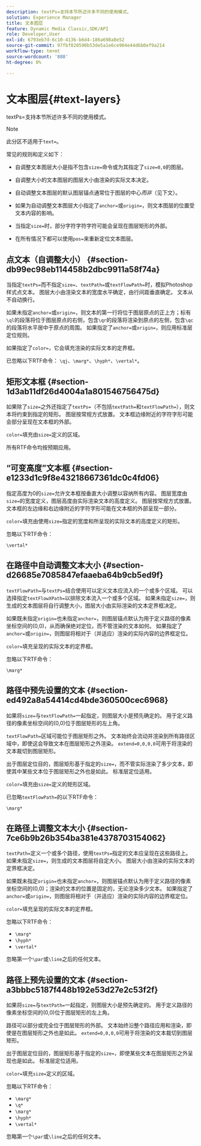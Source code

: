 ```yaml
---
description: textPs=支持本节所述许多不同的使用模式。
solution: Experience Manager
title: 文本图层
feature: Dynamic Media Classic,SDK/API
role: Developer,User
exl-id: 6793eb7d-6c10-4136-b6d4-186a698a8e52
source-git-commit: 97fbf820590b53de5a1e6ce904e44d6b0ef9a214
workflow-type: tm+mt
source-wordcount: '888'
ht-degree: 0%

---
```


# 文本图层{#text-layers}

textPs=支持本节所述许多不同的使用模式。

>[!NOTE]
>
>此分区不适用于`text=`。

常见的规则和定义如下：

* 自调整文本图层大小是指不包含`size=`命令或为其指定了`size=0,0`的图层。

* 自调整大小的文本图层的图层大小由渲染的实际文本决定。
* 自动调整文本图层的默认图层锚点通常位于图层的中心&#x200B;*而非*（见下文）。
* 如果为自动调整文本图层大小指定了`anchor=`或`origin=`，则文本图层的位置受文本内容的影响。

* 当指定`size=`时，部分字符字符字符可能会呈现在图层矩形的外部。
* 在所有情况下都可以使用`pos=`来重新定位文本图层。

## 点文本（自调整大小） {#section-db99ec98eb114458b2dbc9911a58f74a}

当指定`textPs=`而不指定`size=`、`textPath=`或`textFlowPath=`时，模拟Photoshop样式点文本。 图层大小由渲染文本的宽度水平确定，由行间距垂直确定。 文本从不自动换行。

如果未指定`anchor=`或`origin=`，则文本的第一行将位于图层原点的正上方；标有`\ql`的段落将位于图层原点的右侧，包含`\qr`的段落将渲染到原点的左侧，包含`\qc`的段落将水平居中于原点的周围。 如果指定了`anchor=`或`origin=`，则应用标准层定位规则。

如果指定了`color=`，它会填充渲染的实际文本的定界框。

已忽略以下RTF命令： `\qj`、`\marg*`、`\hyph*`、`\vertal*`。

## 矩形文本框 {#section-1d3ab11df26d4004a1a801546756475d}

如果除了`size=`之外还指定了`textPs=`（不包括`textPath=`和`textFlowPath=`），则文本将约束到指定的矩形。 图层按常规方式放置。 文本框边缘附近的字符字形可能会部分呈现在文本框的外部。

`color=`填充由`size=`定义的区域。

所有RTF命令均按预期应用。

## “可变高度”文本框 {#section-e1233d1c9f8e43218667361dc0c4fd06}

指定高度为0的`size=`允许文本框按垂直大小调整以容纳所有内容。 图层宽度由`size=`的宽度定义，图层高度由实际渲染文本的高度定义。 图层按常规方式放置。 文本框的左边缘和右边缘附近的字符字形可能在文本框的外部呈现一部分。

`color=`填充由使用`size=`指定的宽度和所呈现的实际文本的高度定义的矩形。

忽略以下RTF命令：

`\vertal*`

## 在路径中自动调整文本大小 {#section-d26685e7085847efaaeba64b9cb5ed9f}

`textFlowPath=`与`textPs=`结合使用可以定义文本应流入的一个或多个区域。 可以选择指定`textFlowXPath=`以排除文本流入一个或多个区域。 如果未指定`size=`，则生成的文本图层将自行调整大小，图层大小由实际渲染的文本定界框决定。

如果既未指定`origin=`也未指定`anchor=`，则图层锚点默认为用于定义路径的像素坐标空间的(0,0)，从而确保绝对定位，而不管渲染的文本如何。 如果指定了`anchor=`或`origin=`，则图层将相对于（并适应）渲染的实际内容的边界框定位。

`color=`填充呈现的实际文本的定界框。

忽略以下RTF命令：

`\marg*`

## 路径中预先设置的文本 {#section-ed492a8a54414cd4bde360500cec6968}

如果将`size=`与`textFlowPath=`一起指定，则图层大小是预先确定的。 用于定义路径的像素坐标空间的(0,0)位于图层矩形的左上角。

`textFlowPath=`区域可能位于图层矩形之外。 文本始终会流动并渲染到所有路径区域中，即使这会导致文本在图层矩形之外渲染。 `extend=0,0,0,0`可用于将渲染的文本裁切到图层矩形。

出于图层定位目的，图层矩形基于指定的`size=`，而不管实际渲染了多少文本，即使其中某些文本位于图层矩形之外也是如此。 标准层定位适用。

`color=`填充由`size=`定义的矩形区域。

已忽略`textFlowPath=`的以下RTF命令：

`\marg*`

## 在路径上调整文本大小 {#section-7ce6b9b26b354ba381e4378703154062}

`textPath=`定义一个或多个路径，使用`textPs=`指定的文本应呈现在这些路径上。 如果未指定`size=`，则生成的文本图层将自定大小。 图层大小由渲染的实际文本的定界框决定。

如果既未指定`origin=`也未指定`anchor=`，则图层锚点默认为用于定义路径的像素坐标空间的(0,0)；渲染的文本的位置是固定的，无论渲染多少文本。 如果指定了`anchor=`或`origin=`，则图层将相对于（并适应）渲染的实际内容的边界框定位。

`color=`填充呈现的实际文本的定界框。

忽略以下RTF命令：

* `\marg*`
* `\hyph*`
* `\vertal*`

忽略第一个`\par`或`\line`之后的任何文本。

## 路径上预先设置的文本 {#section-a3bbbc5187f448b192e53d27e2c53f2f}

如果将`size=`与`textPath=`一起指定，则图层大小是预先确定的。 用于定义路径的像素坐标空间的(0,0)位于图层矩形的左上角。

路径可以部分或完全位于图层矩形的外部。 文本始终沿整个路径应用和渲染，即使是在图层矩形之外也是如此。 `extend=0,0,0,0`可用于将渲染的文本裁切到图层矩形。

出于图层定位目的，图层矩形基于指定的`size=`，即使某些文本在图层矩形之外呈现也是如此。 标准层定位适用。

`color=`填充`size=`定义的区域。

忽略以下RTF命令：

* `\marg*`
* `\q*`
* `\marg*`
* `\hyph*`
* `\vertal*`

忽略第一个`\par`或`\line`之后的任何文本。
